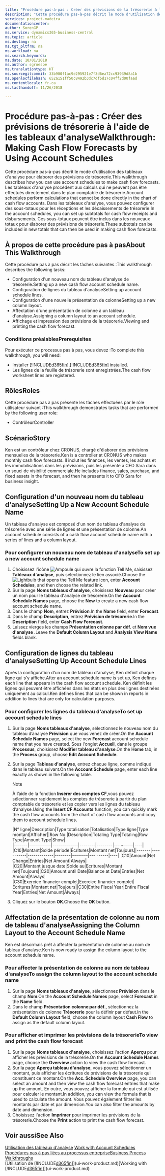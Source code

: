 ```yaml
---
title: "Procédure pas-à-pas : Créer des prévisions de la trésorerie à l'aide des tableaux d'analyse | Microsoft Docs"
description: "Cette procédure pas-à-pas décrit le mode d'utilisation des tableaux d'analyse pour élaborer des prévisions de trésorerie. Les tableaux d'analyse procèdent aux calculs qui ne peuvent pas être effectués directement dans le plan comptable de trésorerie. Dans les tableaux d'analyse, vous pouvez configurer des sous-totaux pour les réceptions et les décaissements de trésorerie. Ces sous-totaux peuvent être inclus dans les nouveaux totaux pour élaborer des prévisions de trésorerie."
services: project-madeira
documentationcenter: 
author: SorenGP
ms.service: dynamics365-business-central
ms.topic: article
ms.devlang: na
ms.tgt_pltfrm: na
ms.workload: na
ms.search.keywords: 
ms.date: 10/01/2018
ms.author: sgroespe
ms.translationtype: HT
ms.sourcegitcommit: 33b900f1ac9e295921e7f3d6ea72cc93939d8a1b
ms.openlocfilehash: 652a151ff50c8492b3dc7df5d17c04ff2d00faad
ms.contentlocale: fr-ca
ms.lasthandoff: 11/26/2018

---
```

# <a name="walkthrough-making-cash-flow-forecasts-by-using-account-schedules"></a><span data-ttu-id="c40fa-106">Procédure pas-à-pas : Créer des prévisions de trésorerie à l'aide de les tableaux d'analyse</span><span class="sxs-lookup"><span data-stu-id="c40fa-106">Walkthrough: Making Cash Flow Forecasts by Using Account Schedules</span></span>
<span data-ttu-id="c40fa-107">Cette procédure pas-à-pas décrit le mode d'utilisation des tableaux d'analyse pour élaborer des prévisions de trésorerie.</span><span class="sxs-lookup"><span data-stu-id="c40fa-107">This walkthrough describes how you can use account schedules to make cash flow forecasts.</span></span> <span data-ttu-id="c40fa-108">Les tableaux d'analyse procèdent aux calculs qui ne peuvent pas être effectués directement dans le plan comptable de trésorerie.</span><span class="sxs-lookup"><span data-stu-id="c40fa-108">Account schedules perform calculations that cannot be done directly in the chart of cash flow accounts.</span></span> <span data-ttu-id="c40fa-109">Dans les tableaux d'analyse, vous pouvez configurer des sous-totaux pour les réceptions et les décaissements de trésorerie.</span><span class="sxs-lookup"><span data-stu-id="c40fa-109">In the account schedules, you can set up subtotals for cash flow receipts and disbursements.</span></span> <span data-ttu-id="c40fa-110">Ces sous-totaux peuvent être inclus dans les nouveaux totaux pour élaborer des prévisions de trésorerie.</span><span class="sxs-lookup"><span data-stu-id="c40fa-110">These subtotals can be included in new totals that can then be used in making cash flow forecasts.</span></span>  

## <a name="about-this-walkthrough"></a><span data-ttu-id="c40fa-111">À propos de cette procédure pas à pas</span><span class="sxs-lookup"><span data-stu-id="c40fa-111">About This Walkthrough</span></span>  
<span data-ttu-id="c40fa-112">Cette procédure pas à pas décrit les tâches suivantes :</span><span class="sxs-lookup"><span data-stu-id="c40fa-112">This walkthrough describes the following tasks:</span></span>  

- <span data-ttu-id="c40fa-113">Configuration d'un nouveau nom du tableau d'analyse de trésorerie.</span><span class="sxs-lookup"><span data-stu-id="c40fa-113">Setting up a new cash flow account schedule name.</span></span>  
- <span data-ttu-id="c40fa-114">Configuration de lignes du tableau d'analyse</span><span class="sxs-lookup"><span data-stu-id="c40fa-114">Setting up account schedule lines.</span></span>  
- <span data-ttu-id="c40fa-115">Configuration d'une nouvelle présentation de colonne</span><span class="sxs-lookup"><span data-stu-id="c40fa-115">Setting up a new column layout.</span></span>  
- <span data-ttu-id="c40fa-116">Affectation d'une présentation de colonne à un tableau d'analyse.</span><span class="sxs-lookup"><span data-stu-id="c40fa-116">Assigning a column layout to an account schedule.</span></span>  
- <span data-ttu-id="c40fa-117">Affichage et impression des prévisions de la trésorerie.</span><span class="sxs-lookup"><span data-stu-id="c40fa-117">Viewing and printing the cash flow forecast.</span></span>  

### <a name="prerequisites"></a><span data-ttu-id="c40fa-118">Conditions préalables</span><span class="sxs-lookup"><span data-stu-id="c40fa-118">Prerequisites</span></span>  
<span data-ttu-id="c40fa-119">Pour exécuter ce processus pas à pas, vous devez :</span><span class="sxs-lookup"><span data-stu-id="c40fa-119">To complete this walkthrough, you will need:</span></span>  

- <span data-ttu-id="c40fa-120">Installer [!INCLUDE[d365fin](includes/d365fin_md.md)].</span><span class="sxs-lookup"><span data-stu-id="c40fa-120">[!INCLUDE[d365fin](includes/d365fin_md.md)] installed.</span></span>  
- <span data-ttu-id="c40fa-121">Les lignes de la feuille de trésorerie sont enregistrées.</span><span class="sxs-lookup"><span data-stu-id="c40fa-121">The cash flow worksheet lines are registered.</span></span>  

## <a name="roles"></a><span data-ttu-id="c40fa-122">Rôles</span><span class="sxs-lookup"><span data-stu-id="c40fa-122">Roles</span></span>  
<span data-ttu-id="c40fa-123">Cette procédure pas à pas présente les tâches effectuées par le rôle utilisateur suivant :</span><span class="sxs-lookup"><span data-stu-id="c40fa-123">This walkthrough demonstrates tasks that are performed by the following user role:</span></span>  

- <span data-ttu-id="c40fa-124">Contrôleur</span><span class="sxs-lookup"><span data-stu-id="c40fa-124">Controller</span></span>  

## <a name="story"></a><span data-ttu-id="c40fa-125">Scénario</span><span class="sxs-lookup"><span data-stu-id="c40fa-125">Story</span></span>  
<span data-ttu-id="c40fa-126">Ken est un contrôleur chez CRONUS, chargé d'élaborer des prévisions mensuelles de la trésorerie.</span><span class="sxs-lookup"><span data-stu-id="c40fa-126">Ken is a controller at CRONUS who makes monthly cash flow forecasts.</span></span> <span data-ttu-id="c40fa-127">Il inclut les finances, les ventes, les achats et les immobilisations dans les prévisions, puis les présente à CFO Sara dans un souci de visibilité commerciale.</span><span class="sxs-lookup"><span data-stu-id="c40fa-127">He includes finance, sales, purchase, and fixed assets in the forecast, and then he presents it to CFO Sara for business insight.</span></span>  

## <a name="setting-up-a-new-account-schedule-name"></a><span data-ttu-id="c40fa-128">Configuration d'un nouveau nom du tableau d'analyse</span><span class="sxs-lookup"><span data-stu-id="c40fa-128">Setting Up a New Account Schedule Name</span></span>  
<span data-ttu-id="c40fa-129">Un tableau d'analyse est composé d'un nom de tableau d'analyse de trésorerie avec une série de lignes et une présentation de colonne.</span><span class="sxs-lookup"><span data-stu-id="c40fa-129">An account schedule consists of a cash flow account schedule name with a series of lines and a column layout.</span></span>  

### <a name="to-set-up-a-new-account-schedule-name"></a><span data-ttu-id="c40fa-130">Pour configurer un nouveau nom de tableau d'analyse</span><span class="sxs-lookup"><span data-stu-id="c40fa-130">To set up a new account schedule name</span></span>  

1.  <span data-ttu-id="c40fa-131">Choisissez l'icône ![Ampoule qui ouvre la fonction Tell Me](media/ui-search/search_small.png "Dites-moi ce que vous voulez faire"), saisissez **Tableaux d'analyse**, puis sélectionnez le lien associé.</span><span class="sxs-lookup"><span data-stu-id="c40fa-131">Choose the ![Lightbulb that opens the Tell Me feature](media/ui-search/search_small.png "Tell me what you want to do") icon, enter **Account Schedules**, and then choose the related link.</span></span>  
2.  <span data-ttu-id="c40fa-132">Sur la page **Noms tableaux d'analyse**, choisissez **Nouveau** pour créer un nom pour le tableau d'analyse de trésorerie.</span><span class="sxs-lookup"><span data-stu-id="c40fa-132">On the **Account Schedule Names** page, choose the **New** to create a new cash flow account schedule name.</span></span>  
3.  <span data-ttu-id="c40fa-133">Dans le champ **Nom**, entrez **Prévision**.</span><span class="sxs-lookup"><span data-stu-id="c40fa-133">In the **Name** field, enter **Forecast**.</span></span>  
4.  <span data-ttu-id="c40fa-134">Dans le champ **Description**, entrez **Prévision de trésorerie**.</span><span class="sxs-lookup"><span data-stu-id="c40fa-134">In the **Description** field, enter **Cash Flow Forecast**.</span></span>  
5.  <span data-ttu-id="c40fa-135">Laissez vierges les champs **Présentation colonne par déf.** et **Nom vue d'analyse** .</span><span class="sxs-lookup"><span data-stu-id="c40fa-135">Leave the **Default Column Layout** and **Analysis View Name** fields blank.</span></span>  

## <a name="setting-up-account-schedule-lines"></a><span data-ttu-id="c40fa-136">Configuration de lignes du tableau d'analyse</span><span class="sxs-lookup"><span data-stu-id="c40fa-136">Setting Up Account Schedule Lines</span></span>  
<span data-ttu-id="c40fa-137">Après la configuration d'un nom de tableau d'analyse, Ken définit chaque ligne qui s'y affiche.</span><span class="sxs-lookup"><span data-stu-id="c40fa-137">After an account schedule name is set up, Ken defines each line that appears in the cash flow account schedule.</span></span> <span data-ttu-id="c40fa-138">Ken définit les lignes qui peuvent être affichées dans les états en plus des lignes destinées uniquement au calcul.</span><span class="sxs-lookup"><span data-stu-id="c40fa-138">Ken defines lines that can be shown in reports in addition to lines that are only for calculation purposes.</span></span>  

### <a name="to-set-up-account-schedule-lines"></a><span data-ttu-id="c40fa-139">Pour configurer les lignes du tableau d'analyse</span><span class="sxs-lookup"><span data-stu-id="c40fa-139">To set up account schedule lines</span></span>  

1.  <span data-ttu-id="c40fa-140">Sur la page **Noms tableaux d'analyse**, sélectionnez le nouveau nom du tableau d’analyse **Prévision** que vous venez de créer.</span><span class="sxs-lookup"><span data-stu-id="c40fa-140">On the **Account Schedule Names** page, select the new **Forecast** account schedule name that you have created.</span></span> <span data-ttu-id="c40fa-141">Sous l'onglet **Accueil**, dans le groupe **Processus**, choisissez **Modifier tableau d'analyse**.</span><span class="sxs-lookup"><span data-stu-id="c40fa-141">On the **Home** tab, in the **Process** group, choose **Edit Account Schedule**.</span></span>  
2.  <span data-ttu-id="c40fa-142">Sur la page **Tableau d'analyse**, entrez chaque ligne, comme indiqué dans le tableau suivant.</span><span class="sxs-lookup"><span data-stu-id="c40fa-142">On the **Account Schedule** page, enter each line exactly as shown in the following table.</span></span>  

    > [!NOTE]  
    >  <span data-ttu-id="c40fa-143">À l’aide de la fonction **Insérer des comptes CF**,vous pouvez sélectionner rapidement les comptes de trésorerie à partir du plan comptable de trésorerie et les copier vers les lignes du tableau d’analyse.</span><span class="sxs-lookup"><span data-stu-id="c40fa-143">Using the **Insert CF Accounts** function, you can quickly mark the cash flow accounts from the chart of cash flow accounts and copy them to account schedule lines.</span></span>  

    <span data-ttu-id="c40fa-144">|N° ligne|Description|Type totalisation|Totalisation|Type ligne|Type montant|Afficher|</span><span class="sxs-lookup"><span data-stu-id="c40fa-144">|Row No.|Description|Totaling Type|Totaling|Row Type|Amount Type|Show|</span></span>  
    <span data-ttu-id="c40fa-145">|-------|-----------|-------------|--------|--------|---  ------|----| |C10|Montant|Solde période|Écritures|Montant net|Toujours|</span><span class="sxs-lookup"><span data-stu-id="c40fa-145">|-------|-----------|-------------|--------|--------|---  ------|----| |C10|Amount|Net Change|Entries|Net Amount|Always|</span></span>  
    <span data-ttu-id="c40fa-146">|C20|Montant jusque date|Solde au|Ecritures|Montant net|Toujours|</span><span class="sxs-lookup"><span data-stu-id="c40fa-146">|C20|Amount until Date|Balance at Date|Entries|Net Amount|Always|</span></span>  
    <span data-ttu-id="c40fa-147">|C30|Exercice financier complet|Exercice financier complet|Écritures|Montant net|Toujours|</span><span class="sxs-lookup"><span data-stu-id="c40fa-147">|C30|Entire Fiscal Year|Entire Fiscal Year|Entries|Net Amount|Always|</span></span>  

4.  <span data-ttu-id="c40fa-148">Cliquez sur le bouton **OK**.</span><span class="sxs-lookup"><span data-stu-id="c40fa-148">Choose the **OK** button.</span></span>  

## <a name="assigning-the-column-layout-to-the-account-schedule-name"></a><span data-ttu-id="c40fa-149">Affectation de la présentation de colonne au nom de tableau d'analyse</span><span class="sxs-lookup"><span data-stu-id="c40fa-149">Assigning the Column Layout to the Account Schedule Name</span></span>  
<span data-ttu-id="c40fa-150">Ken est désormais prêt à affecter la présentation de colonne au nom de tableau d'analyse.</span><span class="sxs-lookup"><span data-stu-id="c40fa-150">Ken is now ready to assign the column layout to the account schedule name.</span></span>  

### <a name="to-assign-the-column-layout-to-the-account-schedule-name"></a><span data-ttu-id="c40fa-151">Pour affecter la présentation de colonne au nom de tableau d'analyse</span><span class="sxs-lookup"><span data-stu-id="c40fa-151">To assign the column layout to the account schedule name</span></span>  

1.  <span data-ttu-id="c40fa-152">Sur la page **Noms tableaux d'analyse**, sélectionnez **Prévision** dans le champ **Nom**.</span><span class="sxs-lookup"><span data-stu-id="c40fa-152">On the **Account Schedule Names** page, select **Forecast** in the **Name** field.</span></span>  
2.  <span data-ttu-id="c40fa-153">Dans le champ **Présentation colonne par déf.**, sélectionnez la présentation de colonne **Trésorerie** pour la définir par défaut.</span><span class="sxs-lookup"><span data-stu-id="c40fa-153">In the **Default Column Layout** field, choose the column layout **Cash Flow** to assign as the default column layout.</span></span>  

### <a name="to-view-and-print-the-cash-flow-forecast"></a><span data-ttu-id="c40fa-154">Pour afficher et imprimer les prévisions de la trésorerie</span><span class="sxs-lookup"><span data-stu-id="c40fa-154">To view and print the cash flow forecast</span></span>  
1.  <span data-ttu-id="c40fa-155">Sur la page **Noms tableaux d'analyse**, choisissez l'action **Aperçu** pour afficher les prévisions de la trésorerie.</span><span class="sxs-lookup"><span data-stu-id="c40fa-155">On the **Account Schedule Names** page, choose the **Overview** action to view the cash flow forecast.</span></span>  
2.  <span data-ttu-id="c40fa-156">Sur la page **Aperçu tableau d'analyse**, vous pouvez sélectionner un montant, puis afficher les écritures de prévisions de la trésorerie qui constituent ce montant.</span><span class="sxs-lookup"><span data-stu-id="c40fa-156">On the **Acc. Schedule Overview** page, you can select an amount and then view the cash flow forecast entries that make up the amount.</span></span> <span data-ttu-id="c40fa-157">En outre, vous pouvez afficher la formule qui est utilisée pour calculer le montant.</span><span class="sxs-lookup"><span data-stu-id="c40fa-157">In addition, you can view the formula that is used to calculate the amount.</span></span> <span data-ttu-id="c40fa-158">Vous pouvez également filtrer les montants par date et par dimension.</span><span class="sxs-lookup"><span data-stu-id="c40fa-158">You can also filter the amounts by date and dimension.</span></span>  
3.  <span data-ttu-id="c40fa-159">Choisissez l'action **Imprimer** pour imprimer les prévisions de la trésorerie.</span><span class="sxs-lookup"><span data-stu-id="c40fa-159">Choose the **Print** action to print the cash flow forecast.</span></span>  

## <a name="see-also"></a><span data-ttu-id="c40fa-160">Voir aussi</span><span class="sxs-lookup"><span data-stu-id="c40fa-160">See Also</span></span>  
 <span data-ttu-id="c40fa-161">[Utilisation des tableaux d'analyse](bi-how-work-account-schedule.md) </span><span class="sxs-lookup"><span data-stu-id="c40fa-161">[Work with Account Schedules](bi-how-work-account-schedule.md) </span></span>  
 [<span data-ttu-id="c40fa-162">Procédures pas à pas liées au processus entreprise</span><span class="sxs-lookup"><span data-stu-id="c40fa-162">Business Process Walkthroughs</span></span>](walkthrough-business-process-walkthroughs.md)  
 <span data-ttu-id="c40fa-163">[Utilisation de [!INCLUDE[d365fin](includes/d365fin_md.md)]](ui-work-product.md)</span><span class="sxs-lookup"><span data-stu-id="c40fa-163">[Working with [!INCLUDE[d365fin](includes/d365fin_md.md)]](ui-work-product.md)</span></span>

